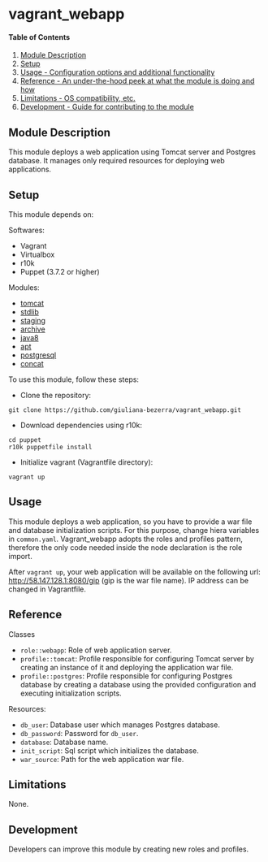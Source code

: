 # vagrant_webapp

#### Table of Contents

1. [Module Description](#module-description)
2. [Setup](#setup-requirements)
3. [Usage - Configuration options and additional functionality](#usage)
4. [Reference - An under-the-hood peek at what the module is doing and how](#reference)
5. [Limitations - OS compatibility, etc.](#limitations)
6. [Development - Guide for contributing to the module](#development)

## Module Description
This module deploys a web application using Tomcat server and Postgres database.
It manages only required resources for deploying web applications.

## Setup
This module depends on:

Softwares:
- Vagrant
- Virtualbox
- r10k
- Puppet (3.7.2 or higher)

Modules:
- [tomcat](https://github.com/puppetlabs/puppetlabs-tomcat.git)
- [stdlib](https://github.com/puppetlabs/puppetlabs-stdlib.git)
- [staging](https://github.com/nanliu/puppet-staging.git)
- [archive](https://github.com/voxpupuli/puppet-archive)
- [java8](https://github.com/Spantree/puppet-java8.git)
- [apt](https://github.com/puppetlabs/puppetlabs-apt.git)
- [postgresql](https://github.com/puppetlabs/puppetlabs-postgresql.git)
- [concat](https://github.com/puppetlabs/puppetlabs-concat.git)


To use this module, follow these steps:

- Clone the repository:
```Puppet
git clone https://github.com/giuliana-bezerra/vagrant_webapp.git
``` 
- Download dependencies using r10k:
```Puppet
cd puppet
r10k puppetfile install
```
- Initialize vagrant (Vagrantfile directory):
```Puppet
vagrant up
```

## Usage
This module deploys a web application, so you have to provide a war file and
database initialization scripts. For this purpose, change hiera variables in
`common.yaml`. Vagrant_webapp adopts the roles and profiles pattern, therefore the only
code needed inside the node declaration is the role import.

After `vagrant up`, your web application will be available on the following url: http://58.147.128.1:8080/gip (gip is the war file name).
IP address can be changed in Vagrantfile.

## Reference
Classes

- `role::webapp`: Role of web application server.
- `profile::tomcat`: Profile responsible for configuring Tomcat
server by creating an instance of it and deploying the application war file.
- `profile::postgres`: Profile responsible for configuring Postgres database
by creating a database using the provided configuration and executing initialization scripts.

Resources:
- `db_user`: Database user which manages Postgres database.
- `db_password`: Password for `db_user`.
- `database`: Database name.
- `init_script`: Sql script which initializes the database.
- `war_source`: Path for the web application war file.

## Limitations
None.

## Development
Developers can improve this module by creating new roles and profiles.
